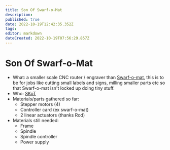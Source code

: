 ```yaml
---
title: Son Of Swarf-o-Mat
description: 
published: true
date: 2022-10-19T12:42:35.352Z
tags: 
editor: markdown
dateCreated: 2022-10-19T07:56:29.857Z
---
```


# Son Of Swarf-o-Mat

-   What: a smaller scale CNC router / engraver than [Swarf-o-mat](/Projects/Swarf-o-mat), this is to be for jobs like cutting small labels and signs, milling smaller parts etc so that Swarf-o-mat isn't locked up doing tiny stuff.
-   Who: [SKoT](/User/SKoT)
-   Materials/parts gathered so far:
    -   Stepper motors (4)
    -   Controller card (ex swarf-o-mat)
    -   2 linear actuators (thanks Rod)
-   Materials still needed:
    -   Frame
    -   Spindle
    -   Spindle controller
    -   Power supply
